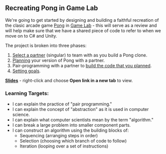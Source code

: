 [//]: # (<p><iframe src="https://douglasurner.github.io/GDP2/units/0/assignments/U0.2-pong-in-game-lab/" width="100%" height="666px"></iframe></p>)

## Recreating Pong in Game Lab

We're going to get started by designing and building a faithful recreation of the clasic arcade game [Pong][pong] in [Game Lab][gamelab] - this will serve as a review and will help make sure that we have a shared piece of code to refer to when we move on to C# and Unity.

The project is broken into three phases:

1. [Select a partner][pigl-1] (singular) to team with as you build a Pong clone.
1. [Planning][pigl-2] your version of Pong with a partner.
1. Pair-programming with a partner to [build the code that you planned][pigl-3].
1. [Setting goals][pigl-4].

**[Slides][slides]** - right-click and choose **Open link in a new tab** to view.

### Learning Targets:

* I can explain the practice of "pair programming."
* I can explain the concept of "abstraction" as it is used in computer science.
* I can explain what computer scientists mean by the term "algorithm."
* I can break a large problem into smaller component parts.
* I can construct an algorithm using the building blocks of:
  - Sequencing (arranging steps in order)
  - Selection (choosing which branch of code to follow)
  - Iteration (looping over a set of instructions)

[pigl-1]: https://canvas.instructure.com/courses/1405044/assignments/10679723
[pigl-2]: https://canvas.instructure.com/courses/1405044/assignments/10645687
[pigl-3]: https://canvas.instructure.com/courses/1405044/assignments/10645732
[pigl-4]: https://canvas.instructure.com/courses/1405044/assignments/10645734

[gamelab]: https://code.org/educate/gamelab
[pong]: https://en.wikipedia.org/wiki/Pong
[slides]: https://docs.google.com/presentation/d/1TBhl6NRaJ0Olm0RKRoqmUXlS4waE-9QWvWUgpXubbJU/edit?usp=sharing
